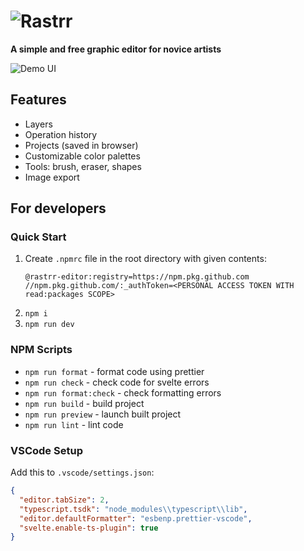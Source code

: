 # ![Rastrr](https://rastrr.ru/github/rastrr-title-logo.svg?v=1)

**A simple and free graphic editor for novice artists**

![Demo UI](https://rastrr.ru/github/demo.png)

## Features

- Layers
- Operation history
- Projects (saved in browser)
- Customizable color palettes
- Tools: brush, eraser, shapes
- Image export

## For developers

### Quick Start

1. Create `.npmrc` file in the root directory with given contents:
   ```
   @rastrr-editor:registry=https://npm.pkg.github.com
   //npm.pkg.github.com/:_authToken=<PERSONAL ACCESS TOKEN WITH read:packages SCOPE>
   ```
2. `npm i`
3. `npm run dev`

### NPM Scripts

- `npm run format` - format code using prettier
- `npm run check` - check code for svelte errors
- `npm run format:check` - check formatting errors
- `npm run build` - build project
- `npm run preview` - launch built project
- `npm run lint` - lint code

### VSCode Setup

Add this to `.vscode/settings.json`:

```JSON
{
  "editor.tabSize": 2,
  "typescript.tsdk": "node_modules\\typescript\\lib",
  "editor.defaultFormatter": "esbenp.prettier-vscode",
  "svelte.enable-ts-plugin": true
}
```
